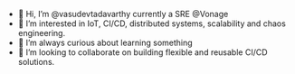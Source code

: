 - 👋 Hi, I’m @vasudevtadavarthy currently a SRE @Vonage
- 👀 I’m interested in IoT, CI/CD, distributed systems, scalability and chaos engineering.
- 🌱 I’m always curious about learning something 
- 💞️ I’m looking to collaborate on building flexible and reusable CI/CD solutions.
 

<!---
vasudevtadavarthy/vasudevtadavarthy is a ✨ special ✨ repository because its `README.md` (this file) appears on your GitHub profile.
You can click the Preview link to take a look at your changes.
--->
